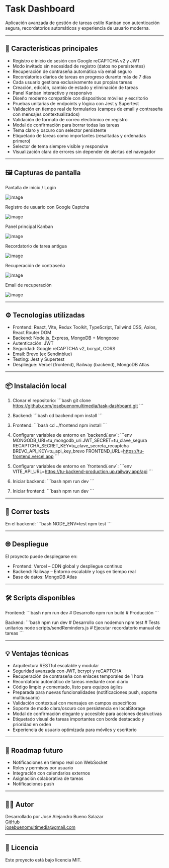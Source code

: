 # Task Dashboard

Aplicación avanzada de gestión de tareas estilo Kanban con autenticación segura, recordatorios automáticos y experiencia de usuario moderna.

---

## 🚀 Características principales

- Registro e inicio de sesión con Google reCAPTCHA v2 y JWT
- Modo invitado sin necesidad de registro (datos no persistentes)
- Recuperación de contraseña automática vía email seguro
- Recordatorios diarios de tareas en progreso durante más de 7 días
- Cada usuario gestiona exclusivamente sus propias tareas
- Creación, edición, cambio de estado y eliminación de tareas
- Panel Kanban interactivo y responsivo
- Diseño moderno compatible con dispositivos móviles y escritorio
- Pruebas unitarias de endpoints y lógica con Jest y Supertest
- Validación en tiempo real de formularios (campos de email y contraseña con mensajes contextualizados)
- Validación de formato de correo electrónico en registro
- Modal de confirmación para borrar todas las tareas
- Tema claro y oscuro con selector persistente
- Etiquetado de tareas como importantes (resaltadas y ordenadas primero)
- Selector de tema siempre visible y responsive
- Visualización clara de errores sin depender de alertas del navegador

---

## 🖼 Capturas de pantalla

Pantalla de inicio / Login

![image](https://github.com/user-attachments/assets/a02ee45d-18db-4a60-804b-b42a8176004b)

Registro de usuario con Google Captcha

![image](https://github.com/user-attachments/assets/5731a053-f567-45c2-bf79-20d110c30162)

Panel principal Kanban

![image](https://github.com/user-attachments/assets/5665f7d9-8a2c-4631-b438-d1ab7a646505)

Recordatorio de tarea antigua

![image](https://github.com/user-attachments/assets/1e8d2cad-3a93-4508-8290-5827bb94e000)

Recuperación de contraseña

![image](https://github.com/user-attachments/assets/b26325f3-ac7a-4cb6-88ac-8e33b3f94d9c)

Email de recuperación

![image](https://github.com/user-attachments/assets/5260ea14-aeb4-45fd-83b3-d63cc916692f)

---

## ⚙️ Tecnologías utilizadas

- Frontend: React, Vite, Redux Toolkit, TypeScript, Tailwind CSS, Axios, React Router DOM
- Backend: Node.js, Express, MongoDB + Mongoose
- Autenticación: JWT
- Seguridad: Google reCAPTCHA v2, bcrypt, CORS
- Email: Brevo (ex Sendinblue)
- Testing: Jest y Supertest
- Despliegue: Vercel (frontend), Railway (backend), MongoDB Atlas

---

## 📦 Instalación local

1. Clonar el repositorio:
   \`\`\`bash
   git clone https://github.com/josebuenomultimedia/task-dashboard.git
   \`\`\`

2. Backend:
   \`\`\`bash
   cd backend
   npm install
   \`\`\`

3. Frontend:
   \`\`\`bash
   cd ../frontend
   npm install
   \`\`\`

4. Configurar variables de entorno en \`backend/.env\`:
   \`\`\`env
   MONGODB_URI=tu_mongodb_uri
   JWT_SECRET=tu_clave_segura
   RECAPTCHA_SECRET_KEY=tu_clave_secreta_recaptcha
   BREVO_API_KEY=tu_api_key_brevo
   FRONTEND_URL=https://tu-frontend.vercel.app
   \`\`\`

5. Configurar variables de entorno en \`frontend/.env\`:
   \`\`\`env
   VITE_API_URL=https://tu-backend-production.up.railway.app/api
   \`\`\`

6. Iniciar backend:
   \`\`\`bash
   npm run dev
   \`\`\`

7. Iniciar frontend:
   \`\`\`bash
   npm run dev
   \`\`\`

---

## 🧪 Correr tests

En el backend:
\`\`\`bash
NODE_ENV=test npm test
\`\`\`

---

## 🌐 Despliegue

El proyecto puede desplegarse en:

- Frontend: Vercel – CDN global y despliegue continuo
- Backend: Railway – Entorno escalable y logs en tiempo real
- Base de datos: MongoDB Atlas

---

## 🛠 Scripts disponibles

Frontend:
\`\`\`bash
npm run dev # Desarrollo
npm run build # Producción
\`\`\`

Backend:
\`\`\`bash
npm run dev # Desarrollo con nodemon
npm test # Tests unitarios
node scripts/sendReminders.js # Ejecutar recordatorio manual de tareas
\`\`\`

---

## 💡 Ventajas técnicas

- Arquitectura RESTful escalable y modular
- Seguridad avanzada con JWT, bcrypt y reCAPTCHA
- Recuperación de contraseña con enlaces temporales de 1 hora
- Recordatorio automático de tareas mediante cron diario
- Código limpio y comentado, listo para equipos ágiles
- Preparada para nuevas funcionalidades (notificaciones push, soporte multiusuario)
- Validación contextual con mensajes en campos específicos
- Soporte de modo claro/oscuro con persistencia en localStorage
- Modal de confirmación elegante y accesible para acciones destructivas
- Etiquetado visual de tareas importantes con borde destacado y prioridad en orden
- Experiencia de usuario optimizada para móviles y escritorio

---

## 🌟 Roadmap futuro

- Notificaciones en tiempo real con WebSocket
- Roles y permisos por usuario
- Integración con calendarios externos
- Asignación colaborativa de tareas
- Notificaciones push

---

## 👨‍💻 Autor

Desarrollado por José Alejandro Bueno Salazar  
[GitHub](https://github.com/josebuenomultimedia)  
[josebuenomultimedia@gmail.com](mailto:josebuenomultimedia@gmail.com)

---

## 📄 Licencia

Este proyecto está bajo licencia MIT.
